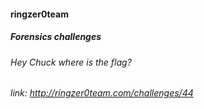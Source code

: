 #### ringzer0team
##### Forensics challenges
###### Hey Chuck where is the flag?
###### link: http://ringzer0team.com/challenges/44
